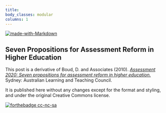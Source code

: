```yaml
---
title:
body_classes: modular
columns: 1
---
```


[![made-with-Markdown](https://img.shields.io/badge/Made%20with-Markdown-1f425f.svg)](http://commonmark.org)

## Seven Propositions for Assessment Reform in Higher Education
This post is a derivative of Boud, D. and Associates (2010).
[*Assessment 2020: Seven propositions for assessment reform in higher education.*](https://www.uts.edu.au/sites/default/files/Assessment-2020_propositions_final.pdf) Sydney: Australian Learning and Teaching Council.

It is published here without any changes except for the format and styling, and under the original Creative Commons license.

[![forthebadge cc-nc-sa](http://ForTheBadge.com/images/badges/cc-nc-sa.svg)](https://creativecommons.org/licenses/by-nc-sa/4.0)
